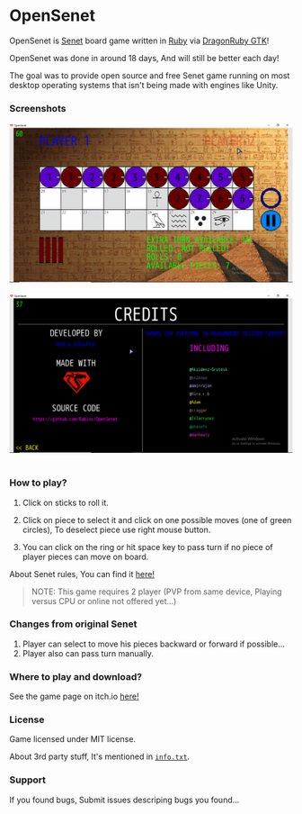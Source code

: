 # OpenSenet

OpenSenet is [Senet](https://en.wikipedia.org/wiki/Senet) board game written in [Ruby](https://www.ruby-lang.org) via [DragonRuby GTK](https://dragonruby.itch.io/dragonruby-gtk)!

OpenSenet was done in around 18 days, And will still be better each day!

The goal was to provide open source and free Senet game running on most desktop operating systems that isn't being made with engines like Unity.

### Screenshots

<img src="img01.png"><br><br>
<img src="img02.png"><br><br>

### How to play?

1. Click on sticks to roll it.

2. Click on piece to select it and click on one possible moves (one of green circles), To deselect piece use right mouse button.

3. You can click on the ring or hit space key to pass turn if no piece of player pieces can move on board.

About Senet rules, You can find it [here!](http://www.pjhoover.com/senet.php)

> NOTE: This game requires 2 player (PVP from same device, Playing versus CPU or online not offered yet...)

### Changes from original Senet

1. Player can select to move his pieces backward or forward if possible...
2. Player also can pass turn manually.

### Where to play and download?

See the game page on itch.io [here!](https://rabios.itch.io/opensenet)

### License

Game licensed under MIT license.

About 3rd party stuff, It's mentioned in [`info.txt`](https://github.com/Rabios/OpenSenet/blob/main/info.txt).

### Support

If you found bugs, Submit issues descriping bugs you found...
